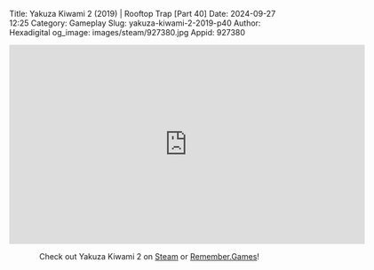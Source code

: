Title: Yakuza Kiwami 2 (2019) | Rooftop Trap [Part 40]
Date: 2024-09-27 12:25
Category: Gameplay
Slug: yakuza-kiwami-2-2019-p40
Author: Hexadigital
og_image: images/steam/927380.jpg
Appid: 927380

<center><iframe src="https://www.youtube.com/embed/L6MJ8LLdLII?feature=oembed" allow="accelerometer; autoplay; encrypted-media; gyroscope; picture-in-picture" width="640" height="360" frameborder="0"></iframe>

Check out Yakuza Kiwami 2 on [Steam](https://store.steampowered.com/app/927380/?curator_clanid=34633900) or [Remember.Games](https://remember.games/game/344/yakuza-kiwami-2/)!</center>